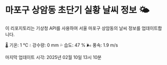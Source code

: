 
# 마포구 상암동 초단기 실황 날씨 정보 🌤️

이 리포지토리는 기상청 API를 사용하여 서울 마포구 상암동의 날씨 정보를 업데이트합니다. 

🌡️ 기온: 1 ℃
💧 강수량: 0 mm
💦 습도: 47 %
🌬️ 풍속: 1.9 m/s

마지막 업데이트 시각: 2025년 02월 10일 13시 10분    
